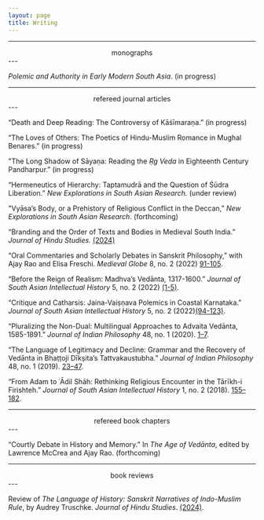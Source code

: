 ```yaml
---
layout: page
title: Writing
---
```


---
<center>monographs</center>
---


*Polemic and Authority in Early Modern South Asia*. (in progress)

---
<center>refereed journal articles</center>
---


“Death and Deep Reading: The Controversy of Kāśīmaraṇa.” (in progress)

“The Loves of Others: The Poetics of Hindu-Muslim Romance in Mughal Benares.” (in progress)

"The Long Shadow of Sāyaṇa: Reading the *Ṛg Veda* in Eighteenth Century Pandharpur.” (in progress)

“Hermeneutics of Hierarchy: Taptamudrā and the Question of Śūdra Liberation.” *New Explorations in South Asian Research.*
(under review)

"Vyāsa’s Body, or a Prehistory of Religious Conflict in the Deccan,” *New Explorations in South Asian Research*. 
(forthcoming)

“Branding and the Order of Texts and Bodies in Medieval South India.” *Journal of Hindu Studies.* [(2024)](https://academic.oup.com/jhs/advance-article-abstract/doi/10.1093/jhs/hiad033/7609621?redirectedFrom=fulltext)

“Oral Commentaries and Scholarly Debates in Sanskrit Philosophy,” with Ajay Rao and Elisa Freschi. *Medieval Globe* 8, no. 2 
(2022) [91-105](https://muse.jhu.edu/issue/50537).

“Before the Reign of Realism: Madhva’s Vedānta, 1317-1600.” *Journal of South Asian Intellectual History* 5, no. 2 (2022)
[(1-5)](https://brill.com/view/journals/saih/5/1/article-p1_1.xml).

“Critique and Catharsis: Jaina-Vaiṣṇava Polemics in Coastal Karnataka.” *Journal of South Asian Intellectual History* 5, 
no. 2 (2022)[(94-123)](https://brill.com/view/journals/saih/5/1/article-p94_5.xml).

“Pluralizing the Non-Dual: Multilingual Approaches to Advaita Vedānta, 1585-1891.” *Journal of Indian Philosophy* 48, no. 1 
(2020). [1–7](https://link.springer.com/article/10.1007/s10781-019-09416-y).

“The Language of Legitimacy and Decline: Grammar and the Recovery of Vedānta in Bhaṭṭoji Dīkṣita’s Tattvakaustubha.” *Journal 
of Indian Philosophy* 48, no. 1 (2019). [23–47](https://link.springer.com/article/10.1007/s10781-019-09406-0).

“From Adam to ʿĀdil Shāh: Rethinking Religious Encounter in the Tārīkh-i Firishteh.” *Journal of South Asian Intellectual 
History* 1, no. 2 (2018). [155–182](https://brill.com/view/journals/saih/1/2/article-p155_2.xml).


---
<center>refereed book chapters</center>
---

“Courtly Debate in History and Memory.” In *The Age of Vedānta*, edited by Lawrence McCrea and Ajay Rao. (forthcoming)


---
<center>book reviews</center>
---

Review of *The Language of History: Sanskrit Narratives of Indo-Muslim Rule*, by Audrey Truschke. *Journal of Hindu Studies*. [(2024)](https://academic.oup.com/jhs/advance-article-abstract/doi/10.1093/jhs/hiad028/7564871?redirectedFrom=fulltext).

